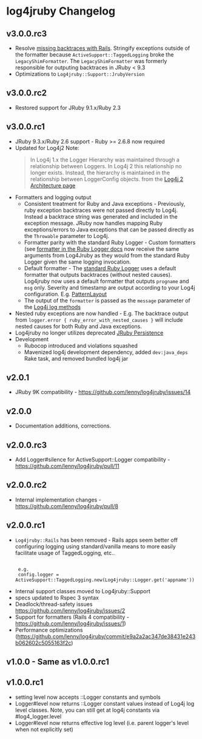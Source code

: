 # log4jruby Changelog

## v3.0.0.rc3

* Resolve [missing backtraces with Rails](https://github.com/lenny/log4jruby/issues/27). Stringify
  exceptions outside of the formatter because `ActiveSupport::TaggedLogging` broke
  the `LegacyShimFormatter`. The `LegacyShimFormatter` was formerly responsible for outputing
  backtraces in JRuby < 9.3
* Optimizations to `Log4jruby::Support::JrubyVersion`

## v3.0.0.rc2

* Restored support for JRuby 9.1.x/Ruby 2.3

## v3.0.0.rc1

* JRuby 9.3.x/Ruby 2.6 support - Ruby >= 2.6.8 now required
* Updated for Log4j2
  Note:
  > In Log4j 1.x the Logger Hierarchy was maintained through a relationship between Loggers. 
    In Log4j 2 this relationship no longer exists. Instead, the hierarchy is maintained in the 
    relationship between LoggerConfig objects. 
  from the [Log4j 2 Architecture page](https://logging.apache.org/log4j/2.x/manual/architecture.html)
* Formatters and logging output
   * Consistent treatment for Ruby and Java exceptions - Previously, ruby exception backtraces were
  not passed directly to Log4j. Instead a backtrace string was generated and included in the exception
  message. JRuby now handles mapping Ruby exceptions/errors to Java exceptions that can be
  passed directly as the `Throwable` parameter to Log4j.
   * Formatter parity with the standard Ruby Logger - Custom formatters
     (see [formatter in the
      Ruby Logger docs](https://ruby-doc.org/stdlib-2.7.0/libdoc/logger/rdoc/Logger.html)
 now receive the same arguments from Log4Jruby as they would from the standard Ruby Logger
 given the same logging invocation.
   * Default formatter - The [standard Ruby Logger](https://ruby-doc.org/stdlib-2.7.0/libdoc/logger/rdoc/Logger.html)
     uses a default formatter that outputs backtraces (without nested causes). Log4jruby now uses
     a default formatter that outputs `progname` and `msg` only. Severity and timestamp are output
     according to your Log4j configuration. E.g. [PatternLayout](https://logging.apache.org/log4j/2.x/manual/layouts.html)
   * The output of the `formatter` is passed as the `message` parameter of the 
     [Log4j log methods](https://logging.apache.org/log4j/1.2/apidocs/org/apache/log4j/Category.html) 
* Nested ruby exceptions are now handled - E.g. The backtrace output from `logger.error { ruby_error_with_nested_causes }` will
  include nested causes for both Ruby and Java exceptions.
* Log4jruby no longer utilizes deprecated [JRuby Persistence](https://github.com/jruby/jruby/wiki/Persistence)
* Development
   * Rubocop introduced and violations squashed
   * Mavenized log4j development dependency, added `dev:java_deps` Rake task, and removed bundled log4j jar
   
## v2.0.1

* JRuby 9K compatibility - https://github.com/lenny/log4jruby/issues/14

## v2.0.0

* Documentation additions, corrections.

## v2.0.0.rc3

* Add Logger#silence for ActiveSupport::Logger compatibility - https://github.com/lenny/log4jruby/pull/11

## v2.0.0.rc2

* Internal implementation changes - https://github.com/lenny/log4jruby/pull/8

## v2.0.0.rc1

* ```Log4jruby::Rails``` has been removed - Rails apps seem better off configuring
  logging using standard/vanilla means to more easily facilitate usage of TaggedLogging, etc..
  ```

   e.g.
   config.logger = ActiveSupport::TaggedLogging.new(Log4jruby::Logger.get('appname'))
  ```
* Internal support classes moved to Log4jruby::Support
* specs updated to Rspec 3 syntax
* Deadlock/thread-safety issues https://github.com/lenny/log4jruby/issues/2
* Support for formatters (Rails 4 compatibility - https://github.com/lenny/log4jruby/issues/1)
* Performance optimizations (https://github.com/lenny/log4jruby/commit/e9a2a2ac347de38431e243b062602c5055163f2c)

## v1.0.0 - Same as v1.0.0.rc1

## v1.0.0.rc1

* setting level now accepts ::Logger constants and symbols
* Logger#level now returns ::Logger constant values instead of Log4j log level classes.
 Note, you can still get at log4j constants via #log4_logger.level
* Logger#level now returns effective log level (i.e. parent logger's level when not explicitly set)
